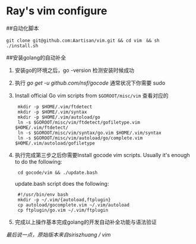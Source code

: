 # Ray's vim configure

##自动化脚本
```	
git clone git@github.com:Aartisan/vim.git && cd vim　&& sh ./install.sh
```

##安装golang的自动补全

1. 安装go的环境之后，go -version 检测安装时候成功
2. 执行 *go get -u github.com/nsf/gocode* 通常状况下你需要 sudo
3. Install official Go vim scripts from `$GOROOT/misc/vim` 查看对应的

		mkdir -p $HOME/.vim/ftdetect
		mkdir -p $HOME/.vim/syntax
		mkdir -p $HOME/.vim/autoload/go  
		ln -s $GOROOT/misc/vim/ftdetect/gofiletype.vim $HOME/.vim/ftdetect/  
  		ln -s $GOROOT/misc/vim/syntax/go.vim $HOME/.vim/syntax  
  		ln -s $GOROOT/misc/vim/autoload/go/complete.vim $HOME/.vim/autoload/gofiletype
4. 执行完成第三步之后你需要Install gocode vim scripts. Usually it's enough to do the following:

		cd gocode/vim && ./update.bash

	update.bash script does the following:

		#!/usr/bin/env bash
		mkdir -p ~/.vim/{autoload,ftplugin}
		cp autoload/gocomplete.vim ~/.vim/autoload
		cp ftplugin/go.vim ~/.vim/ftplugin
5. 完成以上操作基本完成golang的开发自动补全功能与语法验证








*最后说一点，原始版本来自siriszhuang / vim*

